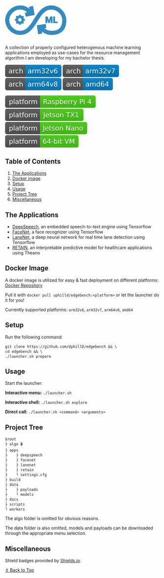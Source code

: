 ![edgebench logo](logo.png)

##

A collection of properly configured heterogenous machine learning applications employed as use-cases for the resource management algorithm I am developing for my bachelor thesis.

![arch: arm32v6](arch-arm32v6-blue.svg)
![arch: arm32v7](arch-arm32v7-blue.svg)
![arch: arm64v8](arch-arm64v8-blue.svg)
![arch: amd64](arch-amd64-blue.svg)

![platform: Raspberry Pi 4](platform-raspberrypi4-brightgreen.svg)
![platform: Jetson TX1](platform-jetsontx1-brightgreen.svg)
![platform: Jetson Nano](platform-jetsonnano-brightgreen.svg)
![platform: 64-bit VM](platform-64bitvm-brightgreen.svg)

## Table of Contents

1. [The Applications](#The-Applications)
2. [Docker image](#Docker-Image)
3. [Setup](#Setup)
4. [Usage](#Usage)
5. [Project Tree](#Project-Tree)
6. [Miscellaneous](#Miscellaneous)

## The Applications

* [DeepSpeech](https://github.com/mozilla/DeepSpeech), an embedded speech-to-text engine using Tensorflow
* [FaceNet](https://github.com/davidsandberg/facenet), a face recognizer using Tensorflow
* [LaneNet](https://github.com/MaybeShewill-CV/lanenet-lane-detection), a deep neural network for real time lane detection using Tensorflow
* [RETAIN](https://github.com/mp2893/retain), an interpretable predictive model for healthcare applications using Theano

## Docker Image

A docker image is utilized for easy & fast deployment on different platforms: [Docker Repository](https://hub.docker.com/repository/docker/uphilld/edgebench)

Pull it with `docker pull uphilld/edgebench:<platform>` or let the launcher do it for you!

Currently supported platforms: `arm32v6`, `arm32v7`, `arm64v8`, `amd64`

## Setup

Run the following command:

    git clone https://github.com/UphillD/edgebench && \
    cd edgebench && \
    ./launcher.sh prepare
    
## Usage

Start the launcher:

__Interactive menu:__ `./launcher.sh`

__Interactive shell:__ `./launcher.sh explore`

__Direct call:__ `./launcher.sh <command> <arguments>`

## Project Tree

    $root
    ├ algo 🔒
    ├ apps
    ├    ├ deepspeech
    ├    ├ facenet
    ├    ├ lanenet
    ├    ├ retain
    ├    └ settings.cfg
    ├ build
    ├ data
    ├    ├ payloads
    ├    └ models
    ├ docs
    ├ scripts
    └ workers

The algo folder is omitted for obvious reasons.

The data folder is also omitted, models and payloads can be downloaded through the appropriate menu selection.

## Miscellaneous

Shield badges provided by [Shields.io](https://shields.io/).

[⇯ Back to Top](#Table-of-Contents)
